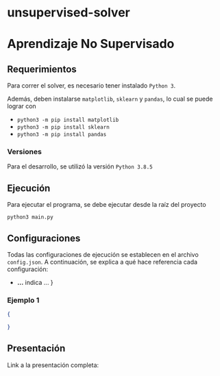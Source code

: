 # unsupervised-solver
# Aprendizaje No Supervisado

## Requerimientos
Para correr el solver, es necesario tener instalado `Python 3`.

Además, deben instalarse `matplotlib`, `sklearn` y `pandas`, lo cual se puede lograr con

- `python3 -m pip install matplotlib`
- `python3 -m pip install sklearn`
- `python3 -m pip install pandas`

### Versiones
Para el desarrollo, se utilizó la versión `Python 3.8.5`

## Ejecución
Para ejecutar el programa, se debe ejecutar desde la raíz del proyecto

`python3 main.py`

## Configuraciones
Todas las configuraciones de ejecución se establecen en el archivo `config.json`. A continuación, se explica a qué hace referencia cada configuración:
- **...** indica ...
}

### Ejemplo 1
```json
{
	
}
```

## Presentación
Link a la presentación completa: 